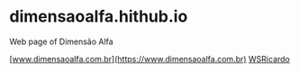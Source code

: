 # dimensaoalfa.hithub.io
Web page of Dimensão Alfa

[www.dimensaoalfa.com.br](https://www.dimensaoalfa.com.br)
[WSRicardo](https://www.instagram.com/wsricardoof)
